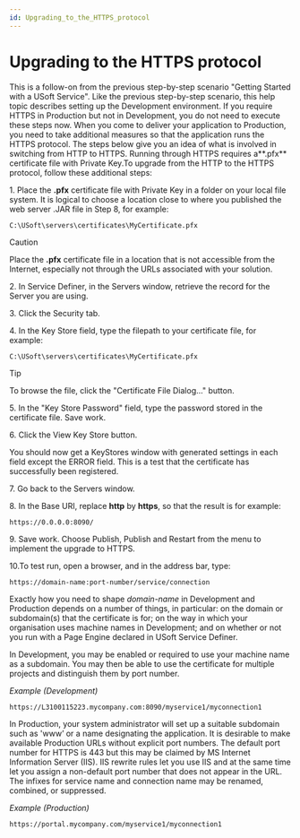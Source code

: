 ```yaml
---
id: Upgrading_to_the_HTTPS_protocol
---
```


# Upgrading to the HTTPS protocol

This is a follow-on from the previous step-by-step scenario "Getting Started with a USoft Service". Like the previous step-by-step scenario, this help topic describes setting up the Development environment. If you require HTTPS in Production but not in Development, you do not need to execute these steps now. When you come to deliver your application to Production, you need to take additional measures so that the application runs the HTTPS protocol. The steps below give you an idea of what is involved in switching from HTTP to HTTPS. Running through HTTPS requires a**.pfx** certificate file with Private Key.To upgrade from the HTTP to the HTTPS protocol, follow these additional steps:

1. Place the **.pfx** certificate file with Private Key in a folder on your local file system. It is logical to choose a location close to where you published the web server .JAR file in Step 8, for example:

```
C:\USoft\servers\certificates\MyCertificate.pfx
```

> [!CAUTION]
> Place the **.pfx** certificate file in a location that is not accessible from the Internet, especially not through the URLs associated with your solution.

2. In Service Definer, in the Servers window, retrieve the record for the Server you are using.

3. Click the Security tab.

4. In the Key Store field, type the filepath to your certificate file, for example:

```
C:\USoft\servers\certificates\MyCertificate.pfx
```

> [!TIP]
> To browse the file, click the "Certificate File Dialog..." button.

5. In the "Key Store Password" field, type the password stored in the certificate file. Save work.

6. Click the View Key Store button.

You should now get a KeyStores window with generated settings in each field except the ERROR field. This is a test that the certificate has successfully been registered.

7. Go back to the Servers window.

8. In the Base URI, replace **http** by **https**, so that the result is for example:

```
https://0.0.0.0:8090/
```

9. Save work. Choose Publish, Publish and Restart from the menu to implement the upgrade to HTTPS.

10.To test run, open a browser, and in the address bar, type:

```
https://domain-name:port-number/service/connection
```

Exactly how you need to shape *domain-name* in Development and Production depends on a number of things, in particular: on the domain or subdomain(s) that the certificate is for; on the way in which your organisation uses machine names in Development; and on whether or not you run with a Page Engine declared in USoft Service Definer.

In Development, you may be enabled or required to use your machine name as a subdomain. You may then be able to use the certificate for multiple projects and distinguish them by port number.

*Example (Development)*

```language-http
https://L3100115223.mycompany.com:8090/myservice1/myconnection1
```

In Production, your system administrator will set up a suitable subdomain such as 'www’ or a name designating the application. It is desirable to make available Production URLs without explicit port numbers. The default port number for HTTPS is 443 but this may be claimed by MS Internet Information Server (IIS). IIS rewrite rules let you use IIS and at the same time let you assign a non-default port number that does not appear in the URL. The infixes for service name and connection name may be renamed, combined, or suppressed.

*Example (Production)*

```language-http
https://portal.mycompany.com/myservice1/myconnection1
```